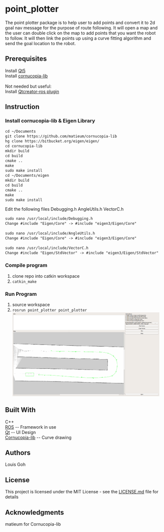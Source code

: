 # point_plotter
The point plotter package is to help user to add points and convert it to 2d goal nav message
for the purpose of route following. It will open a map and the user can double click on the map
to add points that you want the robot to follow. It will then link the points up using a curve
fitting algorithm and send the goal location to the robot.

## Prerequisites
Install [Qt5](https://www.qt.io/download) <br/>
Install [cornucopia-lib](https://github.com/matieum/cornucopia-lib)<br/>
<br/>
Not needed but useful:<br/>
Install [Qtcreator-ros plugin]( https://ros-industrial.github.io/ros_qtc_plugin/_source/How-to-Install-Users.html)<br/>

## Instruction
### Install cornucopia-lib & Eigen Library 
```
cd ~/Documents
git clone https://github.com/matieum/cornucopia-lib
hg clone https://bitbucket.org/eigen/eigen/
cd cornucopia-lib
mkdir build
cd build
cmake ..
make
sudo make install
cd ~/Documents/eigen
mkdir build
cd build
cmake ..
make
sudo make install
```
Edit the following files Debugging.h AngleUtils.h VectorC.h
```
sudo nano /usr/local/include/Debugging.h
Change #include "Eigen/Core" -> #include "eigen3/Eigen/Core"

sudo nano /usr/local/include/AngleUtils.h
Change #include "Eigen/Core" -> #include "eigen3/Eigen/Core"

sudo nano /usr/local/include/VectorC.h
Change #include "Eigen/StdVector" -> #include "eigen3/Eigen/StdVector"

```



### Compile program
1. clone repo into catkin workspace
2. `catkin_make`

### Run Program
1. source workspace
2. `rosrun point_plotter point_plotter`  <br/>
![Screenshot](https://raw.githubusercontent.com/Louisgcr/point_plotter/master/resources/images/PointPlotter.png)

## Built With
C++ <br/>
[ROS](http://www.ros.org/) -- Framework in use <br/>
[Qt](https://www.qt.io/) -- UI Design <br/>
[Cornucopia-lib](https://github.com/matieum/cornucopia-lib) -- Curve drawing <br/>

## Authors
Louis Goh

## License
This project is licensed under the MIT License - see the [LICENSE.md](https://github.com/Louisgcr/point_plotter/blob/master/LICENSE) file for details

## Acknowledgments
matieum for Cornucopia-lib
